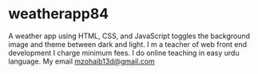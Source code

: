# weatherapp84
A weather app using HTML, CSS, and JavaScript toggles the background image and theme between dark and light. I m a teacher of web front end development I charge minimum fees. I do online teaching in easy urdu language. My email mzohaib13d@gmail.com
